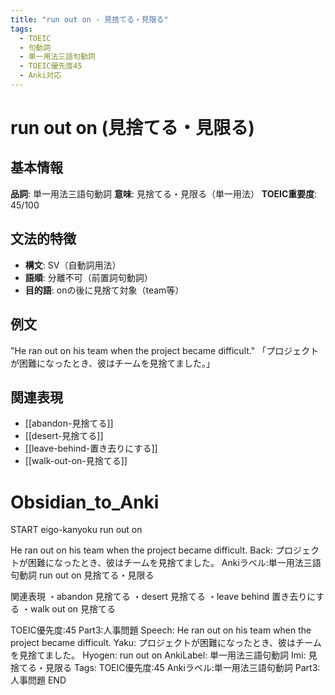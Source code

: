 ```yaml
---
title: "run out on - 見捨てる・見限る"
tags:
  - TOEIC
  - 句動詞
  - 単一用法三語句動詞
  - TOEIC優先度45
  - Anki対応
---
```


# run out on (見捨てる・見限る)

## 基本情報
**品詞**: 単一用法三語句動詞
**意味**: 見捨てる・見限る（単一用法）
**TOEIC重要度**: 45/100

## 文法的特徴
- **構文**: SV（自動詞用法）
- **語順**: 分離不可（前置詞句動詞）
- **目的語**: onの後に見捨て対象（team等）

## 例文
"He ran out on his team when the project became difficult."
「プロジェクトが困難になったとき、彼はチームを見捨てました。」

## 関連表現
- [[abandon-見捨てる]]
- [[desert-見捨てる]]
- [[leave-behind-置き去りにする]]
- [[walk-out-on-見捨てる]]

# Obsidian_to_Anki
START
eigo-kanyoku
run out on

He ran out on his team when the project became difficult.
Back: 
プロジェクトが困難になったとき、彼はチームを見捨てました。
Ankiラベル:単一用法三語句動詞
run out on
見捨てる・見限る

関連表現
・abandon 見捨てる
・desert 見捨てる
・leave behind 置き去りにする
・walk out on 見捨てる

TOEIC優先度:45
Part3:人事問題
Speech: He ran out on his team when the project became difficult.
Yaku: プロジェクトが困難になったとき、彼はチームを見捨てました。
Hyogen: run out on
AnkiLabel: 単一用法三語句動詞
Imi: 見捨てる・見限る
Tags: TOEIC優先度:45 Ankiラベル:単一用法三語句動詞 Part3:人事問題
END 